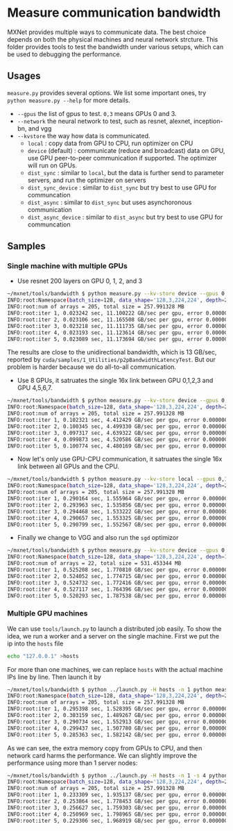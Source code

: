 
# Measure communication bandwidth

MXNet provides multiple ways to communicate data. The best choice depends on
both the physical machines and neural network strcture. This folder provides
tools to test the bandwidth under various setups, which can be used to debugging
the performance.

## Usages

`measure.py` provides several options. We list some important ones, try `python
measure.py --help` for more details.

- `--gpus` the list of gpus to test. `0,3` means GPUs 0 and 3.
- `--network` the neural network to test, such as resnet, alexnet, inception-bn, and vgg
- `--kvstore` the way how data is communicated.
  - `local` : copy data from GPU to CPU, run optimizer on CPU
  - `device` (default) : communicate (reduce and broadcast) data on GPU,
     use GPU peer-to-peer communication if supported. The optimizer will run on
     GPUs.
  - `dist_sync` : similar to `local`, but the data is further send to parameter
    servers, and run the optimizer on servers
  - `dist_sync_device` : similar to `dist_sync` but try best to use GPU for communcation
  - `dist_async` : similar to `dist_sync` but uses asynchoronous communication
  - `dist_async_device` : similar to `dist_async` but try best to use GPU for communcation

## Samples

### Single machine with multiple GPUs

- Use resnet 200 layers on GPU 0, 1, 2, and 3

```bash
~/mxnet/tools/bandwidth $ python measure.py --kv-store device --gpus 0,1 --network resnet --depth 200
INFO:root:Namespace(batch_size=128, data_shape='128,3,224,224', depth=200, disp_batches=1, gpus='0,1', kv_store='device', network='resnet', num_batches=5, num_classes=1000, optimizer='None', test_results=1)
INFO:root:num of arrays = 205, total size = 257.991328 MB
INFO:root:iter 1, 0.023242 sec, 11.100222 GB/sec per gpu, error 0.000000
INFO:root:iter 2, 0.023106 sec, 11.165508 GB/sec per gpu, error 0.000000
INFO:root:iter 3, 0.023218 sec, 11.111735 GB/sec per gpu, error 0.000000
INFO:root:iter 4, 0.023193 sec, 11.123614 GB/sec per gpu, error 0.000000
INFO:root:iter 5, 0.023089 sec, 11.173694 GB/sec per gpu, error 0.000000
```

The results are close to the unidirectional bandwidth, which is 13 GB/sec, reported by
`cuda/samples/1_Utilities/p2pBandwidthLatencyTest`. But our problem is harder
because we do all-to-all communication.

- Use 8 GPUs, it satruates the single 16x link between GPU 0,1,2,3 and GPU 4,5,6,7.

```bash
~/mxnet/tools/bandwidth $ python measure.py --kv-store device --gpus 0,1,2,3,4,5,6,7 --network resnet --depth 200
INFO:root:Namespace(batch_size=128, data_shape='128,3,224,224', depth=200, disp_batches=1, gpus='0,1,2,3,4,5,6,7', kv_store='device', network='resnet', num_batches=5, num_classes=1000, optimizer='None', test_results=1)
INFO:root:num of arrays = 205, total size = 257.991328 MB
INFO:root:iter 1, 0.102321 sec, 4.412429 GB/sec per gpu, error 0.000000
INFO:root:iter 2, 0.100345 sec, 4.499330 GB/sec per gpu, error 0.000000
INFO:root:iter 3, 0.097317 sec, 4.639322 GB/sec per gpu, error 0.000000
INFO:root:iter 4, 0.099873 sec, 4.520586 GB/sec per gpu, error 0.000000
INFO:root:iter 5, 0.100774 sec, 4.480169 GB/sec per gpu, error 0.000000
```

- Now let's only use GPU-CPU communication, it satruates the single 16x link
between all GPUs and the CPU.

```bash
~/mxnet/tools/bandwidth $ python measure.py --kv-store local --gpus 0,1,2,3,4,5,6,7 --network resnet --depth 200
INFO:root:Namespace(batch_size=128, data_shape='128,3,224,224', depth=200, disp_batches=1, gpus='0,1,2,3,4,5,6,7', kv_store='local', network='resnet', num_batches=5, num_classes=1000, optimizer='None', test_results=1)
INFO:root:num of arrays = 205, total size = 257.991328 MB
INFO:root:iter 1, 0.290164 sec, 1.555964 GB/sec per gpu, error 0.000000
INFO:root:iter 2, 0.293963 sec, 1.535856 GB/sec per gpu, error 0.000000
INFO:root:iter 3, 0.294468 sec, 1.533222 GB/sec per gpu, error 0.000000
INFO:root:iter 4, 0.290657 sec, 1.553325 GB/sec per gpu, error 0.000000
INFO:root:iter 5, 0.290799 sec, 1.552567 GB/sec per gpu, error 0.000000
```

- Finally we change to VGG and also run the `sgd` optimizor

```bash
~/mxnet/tools/bandwidth $ python measure.py --kv-store device --gpus 0,1,2,3,4,5,6,7 --network vgg --optimizer sgd
INFO:root:Namespace(batch_size=128, data_shape='128,3,224,224', depth=152, disp_batches=1, gpus='0,1,2,3,4,5,6,7', kv_store='device', network='vgg', num_batches=5, num_classes=1000, optimizer='sgd', test_results=1)
INFO:root:num of arrays = 22, total size = 531.453344 MB
INFO:root:iter 1, 0.525208 sec, 1.770810 GB/sec per gpu, error 0.000000
INFO:root:iter 2, 0.524052 sec, 1.774715 GB/sec per gpu, error 0.000000
INFO:root:iter 3, 0.524732 sec, 1.772416 GB/sec per gpu, error 0.000000
INFO:root:iter 4, 0.527117 sec, 1.764396 GB/sec per gpu, error 0.000000
INFO:root:iter 5, 0.520293 sec, 1.787538 GB/sec per gpu, error 0.000000
```

### Multiple GPU machines

We can use `tools/launch.py` to launch a distributed job easily.
To show the idea, we run a worker and a server on the single machine. First we put the ip
into the `hosts` file

```bash
echo "127.0.0.1" >hosts
```

For more than one machines, we can replace `hosts` with the actual machine IPs
line by line. Then launch it by

```bash
~/mxnet/tools/bandwidth $ python ../launch.py -H hosts -n 1 python measure.py --kv-store dist_device_sync --gpus 0,1,2,3,4,5,6,7 --network resnet --depth 200
INFO:root:Namespace(batch_size=128, data_shape='128,3,224,224', depth=200, disp_batches=1, gpus='0,1,2,3,4,5,6,7', kv_store='dist_device_sync', network='resnet', num_batches=5, num_classes=1000, optimizer='None', test_results=1)
INFO:root:num of arrays = 205, total size = 257.991328 MB
INFO:root:iter 1, 0.295398 sec, 1.528395 GB/sec per gpu, error 0.000000
INFO:root:iter 2, 0.303159 sec, 1.489267 GB/sec per gpu, error 0.000000
INFO:root:iter 3, 0.290734 sec, 1.552913 GB/sec per gpu, error 0.000000
INFO:root:iter 4, 0.299437 sec, 1.507780 GB/sec per gpu, error 0.000000
INFO:root:iter 5, 0.285363 sec, 1.582142 GB/sec per gpu, error 0.000000
```

As we can see, the extra memory copy from GPUs to CPU, and then network card
harms the performance. We can slightly improve the performance using more than
1 server nodes:

```bash
~/mxnet/tools/bandwidth $ python ../launch.py -H hosts -n 1 -s 4 python measure.py --kv-store dist_device_sync --gpus 0,1,2,3,4,5,6,7 --network resnet --depth 200
INFO:root:Namespace(batch_size=128, data_shape='128,3,224,224', depth=200, disp_batches=1, gpus='0,1,2,3,4,5,6,7', kv_store='dist_device_sync', network='resnet', num_batches=5, num_classes=1000, optimizer='None', test_results=1)
INFO:root:num of arrays = 205, total size = 257.991328 MB
INFO:root:iter 1, 0.233309 sec, 1.935137 GB/sec per gpu, error 0.000000
INFO:root:iter 2, 0.253864 sec, 1.778453 GB/sec per gpu, error 0.000000
INFO:root:iter 3, 0.256627 sec, 1.759303 GB/sec per gpu, error 0.000000
INFO:root:iter 4, 0.250969 sec, 1.798965 GB/sec per gpu, error 0.000000
INFO:root:iter 5, 0.229306 sec, 1.968919 GB/sec per gpu, error 0.000000
```